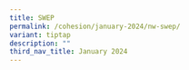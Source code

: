```yaml
---
title: SWEP
permalink: /cohesion/january-2024/nw-swep/
variant: tiptap
description: ""
third_nav_title: January 2024
---
```

